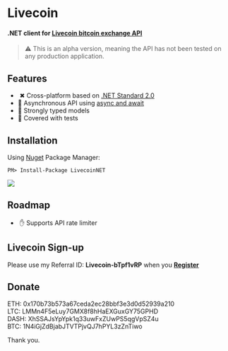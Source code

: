 <h1 align="left">Livecoin</h1>

<h4 align="left">.NET client for <a href="https://livecoin.net/?from=Livecoin-bTpf1vRP">Livecoin bitcoin exchange API</a></h4>

> ⚠ This is an alpha version, meaning the API has not been tested on any production application. 


## Features
- &nbsp;✖ Cross-platform based on [.NET Standard 2.0](https://docs.microsoft.com/en-us/dotnet/standard/net-standard)
- 🔁 Asynchronous API using [async and await](https://docs.microsoft.com/en-us/dotnet/csharp/async)
- 💪 Strongly typed models
- 🛂 Covered with tests

## Installation
Using [Nuget](https://www.nuget.org/packages/LivecoinNet) Package Manager:
```
PM> Install-Package LivecoinNET
```
[![](https://img.shields.io/nuget/dt/LivecoinNet.svg)](https://www.nuget.org/packages/LivecoinNet)
## Roadmap
- &nbsp;✋ Supports API rate limiter

## Livecoin Sign-up
Please use my Referral ID: **Livecoin-bTpf1vRP** when you [**Register**](https://livecoin.net/?from=Livecoin-bTpf1vRP)

## Donate

ETH: 0x170b73b573a67ceda2ec28bbf3e3d0d52939a210\
LTC: LMMn4F5eLuy7GMX8f8hHaEXGuxGY75GPHD\
DASH: XhSSAJsYpYpk1q33uwFxZUwPS5qgVpSZ4u\
BTC: 1N4iGjZdBjabJTVTPjvQJ7hPYL3zZnTiwo

Thank you.



